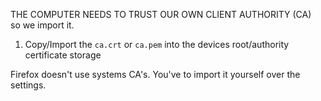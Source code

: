 
THE COMPUTER NEEDS TO TRUST OUR OWN CLIENT AUTHORITY (CA)    
so we import it.

1. Copy/Import the `ca.crt` or `ca.pem` into the devices root/authority certificate
storage


Firefox doesn't use systems CA's. You've to import it yourself over the settings.
